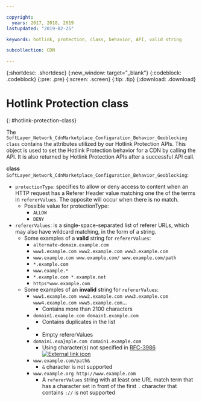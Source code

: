 ```yaml
---

copyright:
  years: 2017, 2018, 2019
lastupdated: "2019-02-25"

keywords: hotlink, protection, class, behavior, API, valid string

subcollection: CDN

---
```


{:shortdesc: .shortdesc}
{:new_window: target="_blank"}
{:codeblock: .codeblock}
{:pre: .pre}
{:screen: .screen}
{:tip: .tip}
{:download: .download}

# Hotlink Protection class
{: #hotlink-protection-class}

The `SoftLayer_Network_CdnMarketplace_Configuration_Behavior_Geoblocking class` contains the attributes utilized by our Hotlink Protection APIs. This object is used to set the Hotlink Protection behavior for a CDN by calling the API.  It is also returned by Hotlink Protection APIs after a successful API call.

**class** `SoftLayer_Network_CdnMarketplace_Configuration_Behavior_Geoblocking`:

* `protectionType`: specifies to allow or deny access to content when an HTTP request has a Referer Header value matching one the of the terms in `refererValues`. The opposite will occur when there is no match.
  * Possible value for protectionType:
    * `ALLOW`
    * `DENY`
* `refererValues`: is a single-space-separated list of referer URLs, which may also have wildcard matching, in the form of a string.
  * Some examples of a **valid** string for `refererValues`:
    * `alternate-domain.example.com`
    * `www1.example.com www2.example.com www3.example.com`
    * `www.example.com www.example.com/ www.example.com/path`
    * `*.example.com`
    * `www.example.*`
    * `*.example.com *.example.net`
    * `https*www.example.com`
  * Some examples of an **invalid** string for `refererValues`:
    * `www1.example.com www2.example.com www3.example.com www4.example.com www5.example.com`...
      * Contains more than 2100 characters
    * `domain1.example.com domain1.example.com`
      * Contains duplicates in the list
    * ` `
      * Empty refererValues
    * `domain1.exa}mple.com domain1.example.com`
      * Using character(s) not specified in [RFC-3986 ![External link icon](../../icons/launch-glyph.svg "External link icon")](https://tools.ietf.org/html/rfc3986#section-2)
    * `www.example.com/path&`
      * `&` character is not supported
    * `www.example.org http://www.example.com`
      * A `refererValues` string with at least one URL match term that has a character set in front of the first `.` character that contains `://` is not supported
